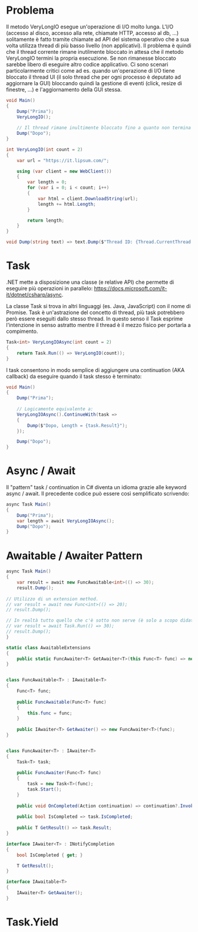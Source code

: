 # Problema
Il metodo VeryLongIO esegue un'operazione di I/O molto lunga. L'I/O (accesso al disco, accesso alla rete, chiamate HTTP, accesso al db, ...) solitamente è fatto tramite chiamate ad API del sistema operativo che a sua volta utilizza thread di più basso livello (non applicativi). Il problema è quindi che il thread corrente rimane inutilmente bloccato in attesa che il metodo VeryLongIO termini la propria esecuzione. Se non rimanesse bloccato sarebbe libero di eseguire altro codice applicativo. 
Ci sono scenari particolarmente critici come ad es. quando un'operazione di I/O tiene bloccato il thread UI (il solo thread che per ogni processo è deputato ad aggiornare la GUI) bloccando quindi la gestione di eventi (click, resize di finestre, ...) e l'aggiornamento della GUI stessa.

```csharp
void Main()
{
	Dump("Prima");
	VeryLongIO();
	
	// Il thread rimane inultimente bloccato fino a quanto non termina l'operazione di IO (VeryLongIO).
	Dump("Dopo");
}

int VeryLongIO(int count = 2)
{
	var url = "https://it.lipsum.com/";

	using (var client = new WebClient())
	{
		var length = 0;
		for (var i = 0; i < count; i++)
		{
			var html = client.DownloadString(url);
			length += html.Length;
		}

		return length;
	}
}

void Dump(string text) => text.Dump($"Thread ID: {Thread.CurrentThread.ManagedThreadId}");
```

# Task
.NET mette a disposizione una classe (e relative API) che permette di eseguire più operazioni in parallelo: https://docs.microsoft.com/it-it/dotnet/csharp/async.

La classe Task si trova in altri linguaggi (es. Java, JavaScript) con il nome di Promise.
Task è un'astrazione del concetto di thread, più task potrebbero però essere eseguiti dallo stesso thread. In questo senso il Task esprime l'intenzione in senso astratto mentre il thread è il mezzo fisico per portarla a compimento.

```csharp
Task<int> VeryLongIOAsync(int count = 2)
{
	return Task.Run(() => VeryLongIO(count));
}
```

I task consentono in modo semplice di aggiungere una continuation (AKA callback) da eseguire quando il task stesso è terminato:

```csharp
void Main()
{
	Dump("Prima");
  
	// Logicamente equivalente a:
	VeryLongIOAsync().ContinueWith(task =>
	{
		Dump($"Dopo, Length = {task.Result}");
	});

	Dump("Dopo");
}
```

# Async / Await

Il "pattern" task / continuation in C# diventa un idioma grazie alle keyword async / await. Il precedente codice può essere così semplificato scrivendo:

```csharp
async Task Main()
{
	Dump("Prima");
	var length = await VeryLongIOAsync();
	Dump("Dopo");
}
```

# Awaitable / Awaiter Pattern

```csharp
async Task Main()
{
	var result = await new FuncAwaitable<int>(() => 30);
	result.Dump();
	
// Utilizzo di un extension method.
// var result = await new Func<int>(() => 20);
// result.Dump();

// In realtà tutto quello che c'è sotto non serve (è solo a scopo didattico) e basta così:
// var result = await Task.Run(() => 30);
// result.Dump();
}

static class AwaitableExtensions
{
	public static FuncAwaiter<T> GetAwaiter<T>(this Func<T> func) => new FuncAwaiter<T>(func);
}


class FuncAwaitable<T> : IAwaitable<T>
{
	Func<T> func;
	
	public FuncAwaitable(Func<T> func)
	{
		this.func = func;
	}
	
	public IAwaiter<T> GetAwaiter() => new FuncAwaiter<T>(func);
}


class FuncAwaiter<T> : IAwaiter<T>
{
	Task<T> task;
	
	public FuncAwaiter(Func<T> func)
	{
		task = new Task<T>(func);
		task.Start();
	}
	
	public void OnCompleted(Action continuation) => continuation?.Invoke();
	
	public bool IsCompleted => task.IsCompleted;
	
	public T GetResult() => task.Result;
}

interface IAwaiter<T> : INotifyCompletion
{
	bool IsCompleted { get; }

	T GetResult();
}

interface IAwaitable<T>
{
	IAwaiter<T> GetAwaiter();
}
```

# Task.Yield
